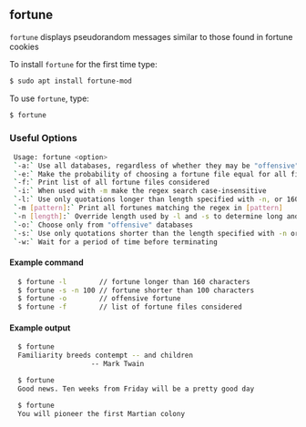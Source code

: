---
---

fortune
-------
`fortune` displays pseudorandom messages similar to those found in fortune cookies

To install `fortune` for the first time type:
~~~ bash
$ sudo apt install fortune-mod
~~~

To use `fortune`, type:
~~~ bash
$ fortune 
~~~

<!--more-->

### Useful Options
~~~ bash
 Usage: fortune <option>
 `-a:` Use all databases, regardless of whether they may be "offensive"
 `-e:` Make the probability of choosing a fortune file equal for all files
 `-f:` Print list of all fortune files considered
 `-i:` When used with -m make the regex search case-insensitive
 `-l:` Use only quotations longer than length specified with -n, or 160 characters if -n is not used
 `-m [pattern]:` Print all fortunes matching the regex in [pattern]
 `-n [length]:` Override length used by -l and -s to determine long and short messages
 `-o:` Choose only from "offensive" databases
 `-s:` Use only quotations shorter than the length specified with -n or 160 characters if -n is not used
 `-w:` Wait for a period of time before terminating
~~~

#### Example command
~~~ bash
  $ fortune -l        // fortune longer than 160 characters
  $ fortune -s -n 100 // fortune shorter than 100 characters
  $ fortune -o        // offensive fortune
  $ fortune -f        // list of fortune files considered
~~~

#### Example output
~~~ bash
  $ fortune
  Familiarity breeds contempt -- and children
                    -- Mark Twain

  $ fortune
  Good news. Ten weeks from Friday will be a pretty good day

  $ fortune
  You will pioneer the first Martian colony

~~~
